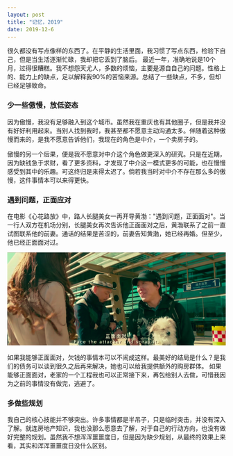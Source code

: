 ```yaml
---
layout: post
title: "记忆，2019"
date: 2019-12-6
---
```

很久都没有写点像样的东西了。在平静的生活里面，我习惯了写点东西，检验下自己，但是当生活逐渐忙碌，我却把它丢到了脑后。
 最近一年，准确地说是10个月，过得很糟糕。我不想怨天尤人，多数的烦恼，主要是源自自己的问题。性格上的、能力上的缺点，足以解释我90%的苦恼来源。总结了一些缺点，不多，但却已经足够致命。
 

###  少一些傲慢，放低姿态

因为傲慢，我没有足够融入到这个城市。虽然我在重庆也有其他圈子，但是我并没有好好利用起来。当别人找到我时，我甚至都不愿意主动沟通太多。伴随着这种傲慢而来的，是我不愿意告诉他们，我现在的角色是中介，一个卖房子的。

傲慢的另一个后果，便是我不愿意对中介这个角色做更深入的研究。只是在近期，因为缺钱急于求财，看了更多资料，才发现了中介这一模式更多的可能，也在慢慢感受到其中的乐趣。可这终归是来得太迟了。倘若我当时对中介不存在那么多的傲慢，这件事情本可以来得更快。

### 遇到问题，正面应对

在电影《心花路放》中，路人长腿美女一再开导黄渤："遇到问题，正面面对"。当一行人双方在机场分别，长腿美女再次告诉他正面面对之后，黄渤联系了之前一直试图联系他的前妻。通话的结果是苦涩的，前妻告知黄渤，她已经再婚。但至少，他已经正面面对过。

![正面面对](https://github.com/terrificjhony/image_store/blob/master/%E6%AD%A3%E9%9D%A2%E9%9D%A2%E5%AF%B9.png?raw=true)

如果我能够正面面对，欠钱的事情本可以不闹成这样。最美好的结局是什么？是我们的债务可以谈到很久之后再来解决，她也可以给我提供额外的购房群体。
如果能够正面面对，老家的一个工程我也可以正常接下来，再包给别人去做，可惜我因为之前的事情没有做完，逃避了。

### 多做些规划

我自己的核心技能并不够突出。许多事情都是半吊子，只是临时突击，并没有深入了解。就连房地产知识，我也没那么愿意去了解，对于自己的行动方向，也没有做好完整的规划。虽然我不想浑浑噩噩度日，但是因为缺少规划，从最终的效果上来看，其实和浑浑噩噩度日没什么区别。
